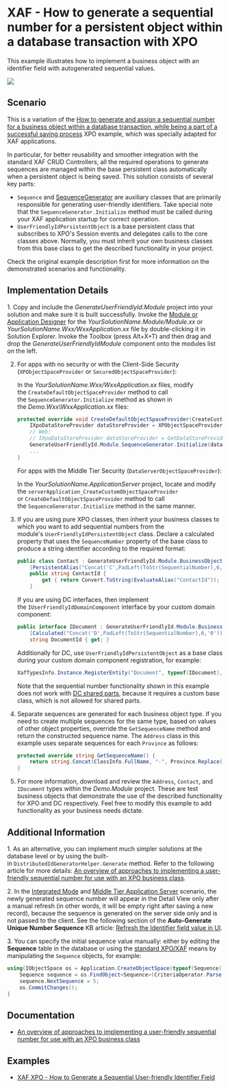 # XAF - How to generate a sequential number for a persistent object within a database transaction with XPO

This example illustrates how to implement a business object with an identifier field with autogenerated sequential values.

![](https://raw.githubusercontent.com/DevExpress-Examples/how-to-generate-a-sequential-number-for-a-persistent-object-within-a-database-transaction-xaf-e2829/17.2.8+/media/9ecee31b-58bf-11e6-80bf-00155d62480c.png)

## Scenario

This is a variation of the [How to generate and assign a sequential number for a business object within a database transaction, while being a part of a successful saving process](https://www.devexpress.com/Support/Center/p/E2620) XPO example, which was specially adapted for XAF applications.

In particular, for better reusability and smoother integration with the standard XAF CRUD Controllers, all the required operations to generate sequences are managed within the base persistent class automatically when a persistent object is being saved. This solution consists of several key parts:

* `Sequence` and [SequenceGenerator](SequenceGenerator/SequenceGenerator.Module/SequenceClasses/SequenceGenerator.cs) are auxiliary classes that are primarily responsible for generating user-friendly identifiers. Take special note that the `SequenceGenerator.Initialize` method must be called during your XAF application startup for correct operation.
* `UserFriendlyIdPersistentObject` is a base persistent class that subscribes to XPO's Session events and delegates calls to the core classes above. Normally, you must inherit your own business classes from this base class to get the described functionality in your project.


Check the original example description first for more information on the demonstrated scenarios and functionality.

## Implementation Details

1. Copy and include the _GenerateUserFriendlyId.Module_ project into your solution and make sure it is built successfully. Invoke the [Module or Application Designer](https://docs.devexpress.com/eXpressAppFramework/112828/installation-upgrade-version-history/visual-studio-integration/module-designer) for the _YourSolutionName.Module/Module.xx_ or _YourSolutionName.Wxx/WxxApplication.xx_ file by double-clicking it in Solution Explorer. Invoke the Toolbox (press Alt+X+T) and then drag and drop the _GenerateUserFriendlyIdModule_ component onto the modules list on the left.

2. For apps with no security or with the Client-Side Security (`XPObjectSpaceProvider` or `SecuredObjectSpaceProvider`):
   
   In the _YourSolutionName.Wxx/WxxApplication.xx_ files, modify the `CreateDefaultObjectSpaceProvider` method to call the `SequenceGenerator.Initialize` method as shown in the _Demo.Wxx\WxxApplication.xx_ files:
   
   ```cs
   protected override void CreateDefaultObjectSpaceProvider(CreateCustomObjectSpaceProviderEventArgs args) {
       IXpoDataStoreProvider dataStoreProvider = XPObjectSpaceProvider.GetDataStoreProvider(args.ConnectionString, args.Connection, true);
       // Web:
       // IXpoDataStoreProvider dataStoreProvider = GetDataStoreProvider(args.ConnectionString, args.Connection);
       GenerateUserFriendlyId.Module.SequenceGenerator.Initialize(dataStoreProvider);
       ...
   }
   
   ```
   
   For apps with the Middle Tier Security (`DataServerObjectSpaceProvider`):
   
   In the _YourSolutionName.ApplicationServer_ project, locate and modify the `serverApplication_CreateCustomObjectSpaceProvider` or `CreateDefaultObjectSpaceProvider` method to call the `SequenceGenerator.Initialize` method in the same manner.

3. If you are using pure XPO classes, then inherit your business classes to which you want to add sequential numbers from the module's `UserFriendlyIdPersistentObject` class. Declare a calculated property that uses the `SequenceNumber` property of the base class to produce a string identifier according to the required format:
   
   ```cs
   public class Contact : GenerateUserFriendlyId.Module.BusinessObjects.UserFriendlyIdPersistentObject {
       [PersistentAlias("Concat('C',PadLeft(ToStr(SequentialNumber),6,'0'))")]
       public string ContactId {
           get { return Convert.ToString(EvaluateAlias("ContactId")); }
       }
   
   ```
   
   If you are using DC interfaces, then implement the `IUserFriendlyIdDomainComponent` interface by your custom domain component:
   
   ```cs
   public interface IDocument : GenerateUserFriendlyId.Module.BusinessObjects.IUserFriendlyIdDomainComponent {
       [Calculated("Concat('D',PadLeft(ToStr(SequentialNumber),6,'0'))")]
       string DocumentId { get; }
   
   ```
   
   Additionally for DC, use `UserFriendlyIdPersistentObject` as a base class during your custom domain component registration, for example:
   
   ```cs
   XafTypesInfo.Instance.RegisterEntity("Document", typeof(IDocument), typeof(GenerateUserFriendlyId.Module.BusinessObjects.UserFriendlyIdPersistentObject));
   
   ```
   
   Note that the sequential number functionality shown in this example does not work with [DC shared parts](http://documentation.devexpress.com/#Xaf/DevExpressExpressAppDCITypesInfo_RegisterSharedParttopic), because it requires a custom base class, which is not allowed for shared parts.
   
4. Separate sequences are generated for each business object type. If you need to create multiple sequences for the same type, based on values of other object properties, override the `GetSequenceName` method and return the constructed sequence name. The `Address` class in this example uses separate sequences for each `Province` as follows:
   
   ```cs
   protected override string GetSequenceName() {
       return string.Concat(ClassInfo.FullName, "-", Province.Replace(" ", "_"));
   }
   ```
   
5. For more information, download and review the `Address`, `Contact`, and `IDocument` types within the _Demo.Module_ project. These are test business objects that demonstrate the use of the described functionality for XPO and DC respectively. Feel free to modify this example to add functionality as your business needs dictate.

## Additional Information

1. As an alternative, you can implement much simpler solutions at the database level or by using the built-in `DistributedIdGeneratorHelper.Generate` method. Refer to the following article for more details: [An overview of approaches to implementing a user-friendly sequential number for use with an XPO business class](https://www.devexpress.com/Support/Center/p/T567184").

2. In the [Integrated Mode](https://docs.devexpress.com/eXpressAppFramework/113436/data-security-and-safety/security-system/security-tiers/2-tier-security-integrated-mode-and-ui-level) and [Middle Tier Application Server](https://docs.devexpress.com/eXpressAppFramework/113439/data-security-and-safety/security-system/security-tiers/middle-tier-security) scenario, the newly generated sequence number will appear in the Detail View only after a manual refresh (in other words, it will be empty right after saving a new record), because the sequence is generated on the server side only and is not passed to the client. See the following section of the **Auto-Generate Unique Number Sequence** KB article: [Refresh the Identifier field value in UI](https://docs.devexpress.com/eXpressAppFramework/403605/business-model-design-orm/unique-auto-increment-number-generation#refresh-the-identifier-field-value-in-the-ui).

3. You can specify the initial sequence value manually: either by editing the **Sequence** table in the database or using the [standard XPO/XAF](https://docs.devexpress.com/eXpressAppFramework/113711/data-manipulation-and-business-logic/create-read-update-and-delete-data) means by manipulating the `Sequence` objects, for example:

   ```cs
   using(IObjectSpace os = Application.CreateObjectSpace(typeof(Sequence))) {
       Sequence sequence = os.FindObject<Sequence>(CriteriaOperator.Parse("TypeName=?", typeof(Contact).FullName));
       sequence.NextSequence = 5;
       os.CommitChanges();
   }
   ```
   
## Documentation
   
* [An overview of approaches to implementing a user-friendly sequential number for use with an XPO business class](https://www.devexpress.com/Support/Center/p/T567184)

## Examples

* [XAF XPO - How to Generate a Sequential User-friendly Identifier Field](https://github.com/DevExpress-Examples/XAF_how-to-generate-a-sequential-and-user-friendly-identifier-field-within-an-xpo-business-e4904)
